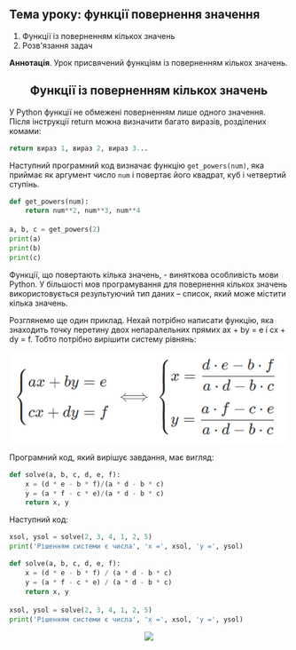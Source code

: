 ## Тема уроку: функції повернення значення

1. Функції із поверненням кількох значень
2. Розв'язання задач

**Аннотація**. Урок присвячений функціям із поверненням кількох значень.

<h2 align="center"><b>Функції із поверненням кількох значень</b></h2>

У Python функції не обмежені поверненням лише одного значення. Після інструкції return можна визначити багато виразів, розділених комами:

```python
return вираз 1, вираз 2, вираз 3...
```
Наступний програмний код визначає функцію `get_powers(num)`, яка приймає як аргумент число `num` і повертає його квадрат, куб і четвертий ступінь.
```python
def get_powers(num):
    return num**2, num**3, num**4

a, b, c = get_powers(2)
print(a)
print(b)
print(c)

```
Функції, що повертають кілька значень, - виняткова особливість мови Python. У більшості мов програмування для повернення кількох значень використовується результуючий тип даних – список, який може містити кілька значень.

Розглянемо ще один приклад. Нехай потрібно написати функцію, яка знаходить точку перетину двох непаралельних прямих ax + by = e і cx + dy = f. Тобто потрібно вирішити систему рівнянь:

<div align="center"><img src="https://raw.githubusercontent.com/steamcentre/python_book/main/img/17.png" width="600"></div>

Програмний код, який вирішує завдання, має вигляд:

```python
def solve(a, b, c, d, e, f):
    x = (d * e - b * f)/(a * d - b * c)
    y = (a * f - c * e)/(a * d - b * c)
    return x, y
```

Наступний код:
```python
xsol, ysol = solve(2, 3, 4, 1, 2, 5)
print('Рішенням системи є числа', 'x =', xsol, 'y =', ysol)
```

```python
def solve(a, b, c, d, e, f):
    x = (d * e - b * f) / (a * d - b * c)
    y = (a * f - c * e) / (a * d - b * c)
    return x, y

xsol, ysol = solve(2, 3, 4, 1, 2, 5)
print('Рішенням системи є числа', 'x =', xsol, 'y =', ysol)

```

<div align="center"><img src="https://ucarecdn.com/053e7fe8-b707-411a-bc45-080ba285db42/" width="600"></div>

